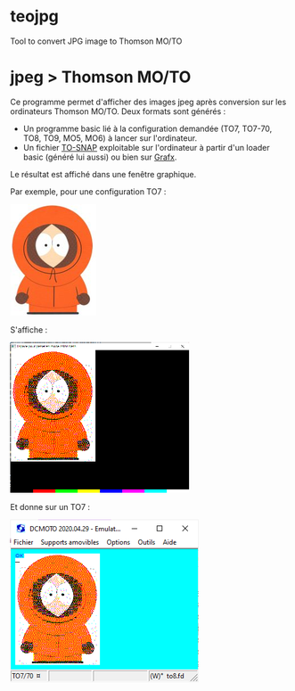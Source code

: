 # teojpg
Tool to convert JPG image to Thomson MO/TO



# jpeg > Thomson MO/TO
Ce programme permet d'afficher des images jpeg après conversion sur les ordinateurs Thomson MO/TO.
Deux formats sont générés :
* Un programme basic lié à la configuration demandée (TO7, TO7-70, TO8, TO9, MO5, MO6) à lancer sur l'ordinateur.
* Un fichier [TO-SNAP](http://collection.thomson.free.fr/code/articles/prehisto_bulletin/page.php?XI=0&XJ=13) exploitable sur l'ordinateur à partir d'un loader basic (généré lui aussi) ou bien sur [Grafx](http://grafx2.chez.com/).

Le résultat est affiché dans une fenêtre graphique.

Par exemple, pour une configuration TO7 :

![L'original](/samples/KennyMcCormick_small.jpg)

S'affiche :

![teojpg](/samples/kenny_res.png)

Et donne sur un TO7 :

![dcmoto](/samples/ken_emul.png)

